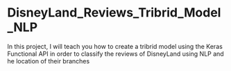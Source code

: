 # DisneyLand_Reviews_Tribrid_Model_NLP
In this project, I will teach you how to create a tribrid model using the Keras Functional API in order to classify the reviews of DisneyLand using NLP and he location of their branches
